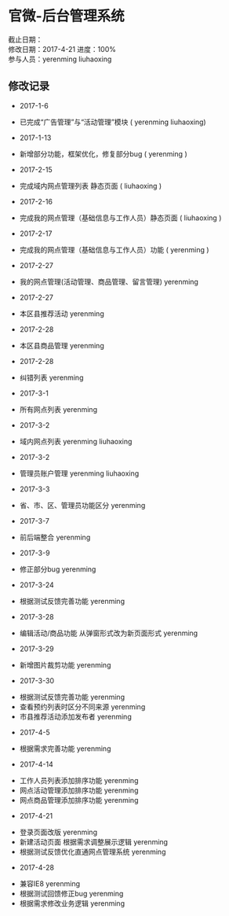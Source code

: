 # 官微-后台管理系统
截止日期：   
修改日期：2017-4-21
进度：100%   
参与人员：yerenming liuhaoxing  

## 修改记录  
  
- 2017-1-6 
* 已完成“广告管理”与“活动管理”模块   ( yerenming liuhaoxing)

- 2017-1-13 
* 新增部分功能，框架优化，修复部分bug ( yerenming )

- 2017-2-15
* 完成域内网点管理列表 静态页面 ( liuhaoxing )

- 2017-2-16
* 完成我的网点管理（基础信息与工作人员）静态页面 ( liuhaoxing )

- 2017-2-17
* 完成我的网点管理（基础信息与工作人员）功能 ( yerenming )

- 2017-2-27
* 我的网点管理(活动管理、商品管理、留言管理) yerenming
- 2017-2-27
* 本区县推荐活动 yerenming
- 2017-2-28
* 本区县商品管理 yerenming
- 2017-2-28
* 纠错列表 yerenming
- 2017-3-1
* 所有网点列表 yerenming
- 2017-3-2 
* 域内网点列表 yerenming liuhaoxing
- 2017-3-2 
* 管理员账户管理 yerenming liuhaoxing
- 2017-3-3 
* 省、市、区、管理员功能区分 yerenming

- 2017-3-7
* 前后端整合 yerenming

- 2017-3-9
* 修正部分bug yerenming

- 2017-3-24
* 根据测试反馈完善功能 yerenming

- 2017-3-28
* 编辑活动/商品功能 从弹窗形式改为新页面形式 yerenming

- 2017-3-29
* 新增图片裁剪功能 yerenming

- 2017-3-30
* 根据测试反馈完善功能 yerenming
* 查看预约列表时区分不同来源 yerenming
* 市县推荐活动添加发布者 yerenming

- 2017-4-5
* 根据需求完善功能 yerenming

- 2017-4-14
* 工作人员列表添加排序功能 yerenming
* 网点活动管理添加排序功能 yerenming
* 网点商品管理添加排序功能 yerenming

- 2017-4-21
* 登录页面改版 yerenming
* 新建活动页面 根据需求调整展示逻辑 yerenming
* 根据测试反馈优化直通网点管理系统 yerenming


- 2017-4-28
* 兼容IE8 yerenming
* 根据测试回馈修正bug yerenming
* 根据需求修改业务逻辑 yerenming

